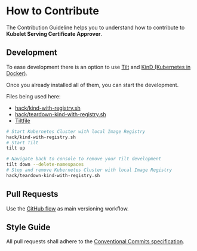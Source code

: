 # How to Contribute

The Contribution Guideline helps you to understand how to contribute to **Kubelet Serving Certificate Approver**.

## Development

To ease development there is an option to use [Tilt](https://tilt.dev/) and [KinD (Kubernetes in Docker)](https://kind.sigs.k8s.io/).

Once you already installed all of them, you can start the development.

Files being used here:

* [hack/kind-with-registry.sh](hack/kind-with-registry.sh)
* [hack/teardown-kind-with-registry.sh](hack/teardown-kind-with-registry.sh)
* [Tiltfile](Tiltfile)

```bash
# Start Kubernetes Cluster with local Image Registry
hack/kind-with-registry.sh
# Start Tilt
tilt up

# Navigate back to console to remove your Tilt development
tilt down --delete-namespaces
# Stop and remove Kubernetes Cluster with local Image Registry
hack/teardown-kind-with-registry.sh
```

## Pull Requests

Use the [GitHub flow](https://guides.github.com/introduction/flow/) as main versioning workflow.

## Style Guide

All pull requests shall adhere to the [Conventional Commits specification](https://conventionalcommits.org/).

